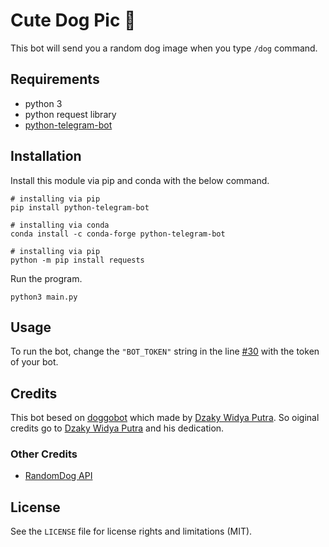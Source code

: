# Cute Dog Pic 🤖

This bot will send you a random dog image when you type `/dog` command.

## Requirements

- python 3
- python request library
- [python-telegram-bot](https://github.com/python-telegram-bot/python-telegram-bot)

## Installation

Install this module via pip and conda with the below command.

```shell
# installing via pip
pip install python-telegram-bot

# installing via conda
conda install -c conda-forge python-telegram-bot
```

```shell
# installing via pip
python -m pip install requests
```

Run the program.
```
python3 main.py
```

## Usage

To run the bot, change the `"BOT_TOKEN"` string in the line <a href="https://github.com/buddhirangana/cutedogpic_bot/blob/main/main.py#L30">#30</a> with the token of your bot.

## Credits

This bot besed on [doggobot](https://github.com/dzakyputra/doggobot) which made by [Dzaky Widya Putra](https://github.com/dzakyputra). So oiginal credits go to [Dzaky Widya Putra](https://github.com/dzakyputra) and his dedication.

### Other Credits

- [RandomDog API](https://random.dog)

## License

See the `LICENSE` file for license rights and limitations (MIT).
